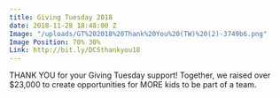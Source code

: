 ```yaml
---
title: Giving Tuesday 2018
date: 2018-11-28 18:48:00 Z
Image: "/uploads/GT%202018%20Thank%20You%20(TW)%20(2)-3749b6.png"
Image Position: 70% 30%
Link: http://bit.ly/DCSthankyou18
---
```


THANK YOU for your Giving Tuesday support! Together, we raised over $23,000 to create opportunities for MORE kids to be part of a team.